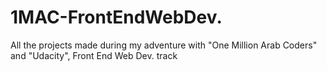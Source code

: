 # 1MAC-FrontEndWebDev.
All the projects made during my adventure with "One Million Arab Coders" and "Udacity", Front End Web Dev. track
